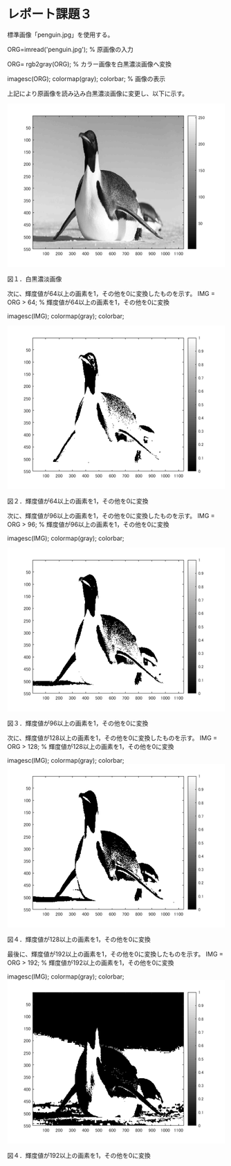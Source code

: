 # レポート課題３

標準画像「penguin.jpg」を使用する。

ORG=imread('penguin.jpg'); % 原画像の入力

ORG= rgb2gray(ORG); % カラー画像を白黒濃淡画像へ変換

imagesc(ORG); colormap(gray); colorbar; % 画像の表示

上記により原画像を読み込み白黒濃淡画像に変更し、以下に示す。

![原画像](https://github.com/broccoly009/kadai/blob/master/image/kadai3-1.png)

図１．白黒濃淡画像


次に、輝度値が64以上の画素を1，その他を0に変換したものを示す。
IMG = ORG > 64; % 輝度値が64以上の画素を1，その他を0に変換

imagesc(IMG); colormap(gray); colorbar;

![原画像](https://github.com/broccoly009/kadai/blob/master/image/kadai3-2.png)

図２．輝度値が64以上の画素を1，その他を0に変換

次に、輝度値が96以上の画素を1，その他を0に変換したものを示す。
IMG = ORG > 96; % 輝度値が96以上の画素を1，その他を0に変換

imagesc(IMG); colormap(gray); colorbar;

![原画像](https://github.com/broccoly009/kadai/blob/master/image/kadai3-3.png)

図３．輝度値が96以上の画素を1，その他を0に変換

次に、輝度値が128以上の画素を1，その他を0に変換したものを示す。
IMG = ORG > 128; % 輝度値が128以上の画素を1，その他を0に変換

imagesc(IMG); colormap(gray); colorbar;
![原画像](https://github.com/broccoly009/kadai/blob/master/image/kadai3-4.png)

図４．輝度値が128以上の画素を1，その他を0に変換

最後に、輝度値が192以上の画素を1，その他を0に変換したものを示す。
IMG = ORG > 192; % 輝度値が192以上の画素を1，その他を0に変換

imagesc(IMG); colormap(gray); colorbar;
![原画像](https://github.com/broccoly009/kadai/blob/master/image/kadai3-5.png)

図４．輝度値が192以上の画素を1，その他を0に変換


